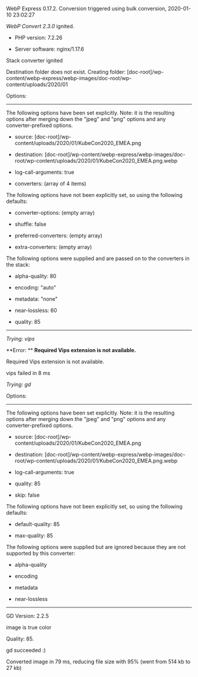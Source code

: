 WebP Express 0.17.2. Conversion triggered using bulk conversion, 2020-01-10 23:02:27

*WebP Convert 2.3.0*  ignited.
- PHP version: 7.2.26
- Server software: nginx/1.17.6

Stack converter ignited
Destination folder does not exist. Creating folder: [doc-root]/wp-content/webp-express/webp-images/doc-root/wp-content/uploads/2020/01

Options:
------------
The following options have been set explicitly. Note: it is the resulting options after merging down the "jpeg" and "png" options and any converter-prefixed options.
- source: [doc-root]/wp-content/uploads/2020/01/KubeCon2020_EMEA.png
- destination: [doc-root]/wp-content/webp-express/webp-images/doc-root/wp-content/uploads/2020/01/KubeCon2020_EMEA.png.webp
- log-call-arguments: true
- converters: (array of 4 items)

The following options have not been explicitly set, so using the following defaults:
- converter-options: (empty array)
- shuffle: false
- preferred-converters: (empty array)
- extra-converters: (empty array)

The following options were supplied and are passed on to the converters in the stack:
- alpha-quality: 80
- encoding: "auto"
- metadata: "none"
- near-lossless: 60
- quality: 85
------------


*Trying: vips* 

**Error: ** **Required Vips extension is not available.** 
Required Vips extension is not available.
vips failed in 8 ms

*Trying: gd* 

Options:
------------
The following options have been set explicitly. Note: it is the resulting options after merging down the "jpeg" and "png" options and any converter-prefixed options.
- source: [doc-root]/wp-content/uploads/2020/01/KubeCon2020_EMEA.png
- destination: [doc-root]/wp-content/webp-express/webp-images/doc-root/wp-content/uploads/2020/01/KubeCon2020_EMEA.png.webp
- log-call-arguments: true
- quality: 85
- skip: false

The following options have not been explicitly set, so using the following defaults:
- default-quality: 85
- max-quality: 85

The following options were supplied but are ignored because they are not supported by this converter:
- alpha-quality
- encoding
- metadata
- near-lossless
------------

GD Version: 2.2.5
image is true color
Quality: 85. 
gd succeeded :)

Converted image in 79 ms, reducing file size with 95% (went from 514 kb to 27 kb)
